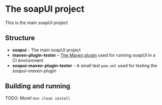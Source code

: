 # The soapUI project

This is the main soapUI project

## Structure

* **soapui** - The main soapUI project
* **maven-plugin-tester** – [The Maven plugin](http://www.soapui.org/Test-Automation/maven-2x.html) used for running soapUI in a CI environment
* **soapui-maven-plugin-tester** - A small test `pom.xml` used for testing the *soapui-maven-plugin*



## Building and running
TODO: More!
`mvn clean install`